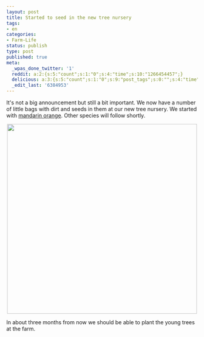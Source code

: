 ```yaml
---
layout: post
title: Started to seed in the new tree nursery
tags:
- en
categories:
- Farm-Life
status: publish
type: post
published: true
meta:
  _wpas_done_twitter: '1'
  reddit: a:2:{s:5:"count";s:1:"0";s:4:"time";s:10:"1266454457";}
  delicious: a:3:{s:5:"count";s:1:"0";s:9:"post_tags";s:0:"";s:4:"time";s:10:"1266454455";}
  _edit_last: '6384953'
---
```

It's not a big announcement but still a bit important. We now have a number of little bags with dirt and seeds in them at our new tree nursery. We started with <a href="http://en.wikipedia.org/wiki/Mandarin_orange">mandarin orange</a>. Other species will follow shortly.

<div style="text-align:center;"><a href="http://www.flickr.com/photos/34665899@N00/4269749898" title="View '' on Flickr.com"><img border="0" width="500" alt="" src="http://farm5.static.flickr.com/4071/4269749898_ab40b3a1c6.jpg"></a></div>

In about three months from now we should be able to plant the young trees at the farm.
